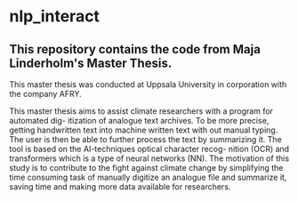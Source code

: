 # nlp_interact

## This repository contains the code from Maja Linderholm's Master Thesis.
This master thesis was conducted at Uppsala University in corporation with the company
AFRY.

This master thesis aims to assist climate researchers with a program for automated dig-
itization of analogue text archives. To be more precise, getting handwritten text into
machine written text with out manual typing. The user is then be able to further process
the text by summarizing it. The tool is based on the AI-techniques optical character recog-
nition (OCR) and transformers which is a type of neural networks (NN). The motivation
of this study is to contribute to the fight against climate change by simplifying the time
consuming task of manually digitize an analogue file and summarize it, saving time and
making more data available for researchers.